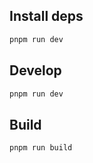 ## Install deps

```bash
pnpm run dev
```

## Develop

```bash
pnpm run dev
```

## Build

```bash
pnpm run build
```
